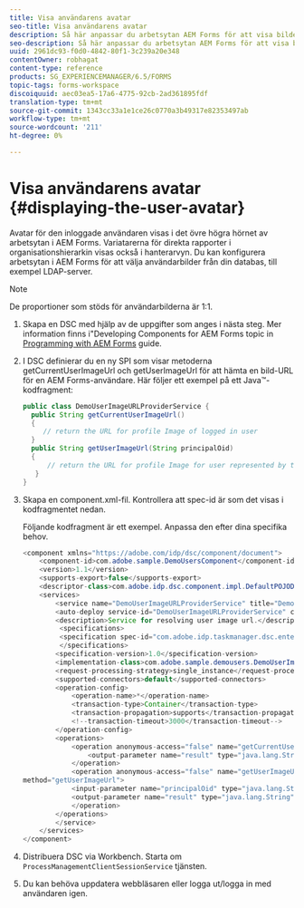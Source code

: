 ```yaml
---
title: Visa användarens avatar
seo-title: Visa användarens avatar
description: Så här anpassar du arbetsytan AEM Forms för att visa bilden för en inloggad användare.
seo-description: Så här anpassar du arbetsytan AEM Forms för att visa bilden för en inloggad användare.
uuid: 2961dc93-f0d0-4842-80f1-3c239a20e348
contentOwner: robhagat
content-type: reference
products: SG_EXPERIENCEMANAGER/6.5/FORMS
topic-tags: forms-workspace
discoiquuid: aec03ea5-17a6-4775-92cb-2ad361895fdf
translation-type: tm+mt
source-git-commit: 1343cc33a1e1ce26c0770a3b49317e82353497ab
workflow-type: tm+mt
source-wordcount: '211'
ht-degree: 0%

---
```



# Visa användarens avatar {#displaying-the-user-avatar}

Avatar för den inloggade användaren visas i det övre högra hörnet av arbetsytan i AEM Forms. Variatarerna för direkta rapporter i organisationshierarkin visas också i hanterarvyn. Du kan konfigurera arbetsytan i AEM Forms för att välja användarbilder från din databas, till exempel LDAP-server.

>[!NOTE]
>
>De proportioner som stöds för användarbilderna är 1:1.

1. Skapa en DSC med hjälp av de uppgifter som anges i nästa steg. Mer information finns i&quot;Developing Components for AEM Forms topic in [Programming with AEM Forms](https://www.adobe.com/go/learn_aemforms_programming_63) guide.
1. I DSC definierar du en ny SPI som visar metoderna getCurrentUserImageUrl och getUserImageUrl för att hämta en bild-URL för en AEM Forms-användare. Här följer ett exempel på ett Java™-kodfragment:

   ```java
   public class DemoUserImageURLProviderService {
     public String getCurrentUserImageUrl()
     {
        // return the URL for profile Image of logged in user
     }
     public String getUserImageUrl(String principalOid)
     {
         // return the URL for profile Image for user represented by this principal Oid
      }
   }
   ```

1. Skapa en component.xml-fil. Kontrollera att spec-id är som det visas i kodfragmentet nedan.

   Följande kodfragment är ett exempel. Anpassa den efter dina specifika behov.

   ```java
   <component xmlns="https://adobe.com/idp/dsc/component/document">
       <component-id>com.adobe.sample.DemoUsersComponent</component-id>
       <version>1.1</version>
       <supports-export>false</supports-export>
       <descriptor-class>com.adobe.idp.dsc.component.impl.DefaultPOJODescriptorImpl</descriptor-class>
       <services>
           <service name="DemoUserImageURLProviderService" title="Demo User ImageURL provider service" orchestrateable="false">
           <auto-deploy service-id="DemoUserImageURLProviderService" category-id="Demo Users Component DSC" major-version="1" minor-version="0" />
           <description>Service for resolving user image url.</description>
            <specifications>
            <specification spec-id="com.adobe.idp.taskmanager.dsc.enterprise.UserImageUrlProvider"/>
            </specifications>
           <specification-version>1.0</specification-version>
           <implementation-class>com.adobe.sample.demousers.DemoUserImageURLProviderService</implementation-class>
           <request-processing-strategy>single_instance</request-processing-strategy>
           <supported-connectors>default</supported-connectors>
           <operation-config>
               <operation-name>*</operation-name>
               <transaction-type>Container</transaction-type>
               <transaction-propagation>supports</transaction-propagation>
               <!--transaction-timeout>3000</transaction-timeout-->
           </operation-config>
           <operations>
               <operation anonymous-access="false" name="getCurrentUserImageUrl" method="getCurrentUserImageUrl">
                   <output-parameter name="result" type="java.lang.String"/>
               </operation>
               <operation anonymous-access="false" name="getUserImageUrl"
   method="getUserImageUrl">
               <input-parameter name="principalOid" type="java.lang.String"/>
               <output-parameter name="result" type="java.lang.String"/>
               </operation>
           </operations>
           </service>
       </services>
   </component>
   ```

1. Distribuera DSC via Workbench. Starta om `ProcessManagementClientSessionService` tjänsten.
1. Du kan behöva uppdatera webbläsaren eller logga ut/logga in med användaren igen.
